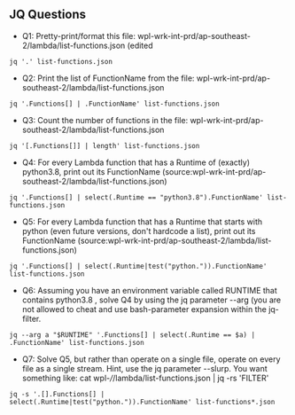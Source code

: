 ## JQ Questions

* Q1: Pretty-print/format this file: wpl-wrk-int-prd/ap-southeast-2/lambda/list-functions.json (edited

`jq '.' list-functions.json`

* Q2: Print the list of FunctionName from the file: wpl-wrk-int-prd/ap-southeast-2/lambda/list-functions.json


`jq '.Functions[] | .FunctionName' list-functions.json`

* Q3: Count the number of functions in the file: wpl-wrk-int-prd/ap-southeast-2/lambda/list-functions.json

`jq '[.Functions[]] | length' list-functions.json`

* Q4: For every Lambda function that has a Runtime of (exactly) python3.8, print out its FunctionName (source:wpl-wrk-int-prd/ap-southeast-2/lambda/list-functions.json)

`jq '.Functions[] | select(.Runtime == "python3.8").FunctionName' list-functions.json`

* Q5: For every Lambda function that has a Runtime that starts with python (even future versions, don't hardcode a list), print out its FunctionName (source:wpl-wrk-int-prd/ap-southeast-2/lambda/list-functions.json)

`jq '.Functions[] | select(.Runtime|test("python.")).FunctionName' list-functions.json`

* Q6: Assuming you have an environment variable called RUNTIME that contains python3.8 , solve Q4 by using the jq parameter --arg (you are not allowed to cheat and use bash-parameter expansion within the jq-filter.

`jq --arg a "$RUNTIME" '.Functions[] | select(.Runtime == $a) | .FunctionName' list-functions.json`

* Q7: Solve Q5, but rather than operate on a single file, operate on every file as a single stream. Hint, use the jq parameter --slurp. You want something like:
cat wpl-*/*/lambda/list-functions.json | jq -rs 'FILTER'

`jq -s '.[].Functions[] | select(.Runtime|test("python.")).FunctionName' list-functions*.json`

